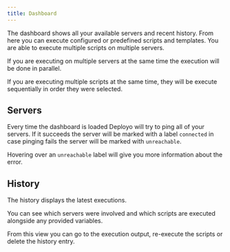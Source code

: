 ```yaml
---
title: Dashboard
---
```


The dashboard shows all your available servers and recent history.
From here you can execute configured or predefined scripts and templates.
You are able to execute multiple scripts on multiple servers.

If you are executing on multiple servers at the same time the execution will be done in parallel. 

If you are executing multiple scripts at the same time, they will be execute sequentially in order they were selected.

## Servers

Every time the dashboard is loaded Deployo will try to ping all of your servers.
If it succeeds the server will be marked with a label `connected` in case pinging fails the server will be marked with `unreachable`.

Hovering over an `unreachable` label will give you more information about the error.

## History

The history displays the latest executions.

You can see which servers were involved and which scripts are executed alongside any provided variables.

From this view you can go to the execution output, re-execute the scripts or delete the history entry.